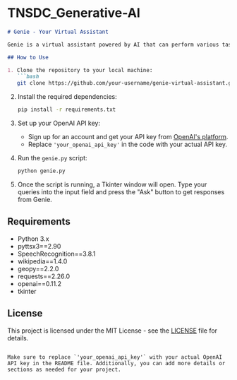 # TNSDC_Generative-AI

```markdown
# Genie - Your Virtual Assistant

Genie is a virtual assistant powered by AI that can perform various tasks based on user commands, such as searching the web, playing music, sending emails, providing weather forecasts, and more.

## How to Use

1. Clone the repository to your local machine:
   ```bash
   git clone https://github.com/your-username/genie-virtual-assistant.git
   ```

2. Install the required dependencies:
   ```bash
   pip install -r requirements.txt
   ```

3. Set up your OpenAI API key:
   - Sign up for an account and get your API key from [OpenAI's platform](https://platform.openai.com/account/api-keys).
   - Replace `'your_openai_api_key'` in the code with your actual API key.

4. Run the `genie.py` script:
   ```bash
   python genie.py
   ```

5. Once the script is running, a Tkinter window will open. Type your queries into the input field and press the "Ask" button to get responses from Genie.

## Requirements

- Python 3.x
- pyttsx3==2.90
- SpeechRecognition==3.8.1
- wikipedia==1.4.0
- geopy==2.2.0
- requests==2.26.0
- openai==0.11.2
- tkinter

## License

This project is licensed under the MIT License - see the [LICENSE](LICENSE) file for details.
```

Make sure to replace `'your_openai_api_key'` with your actual OpenAI API key in the README file. Additionally, you can add more details or sections as needed for your project.
